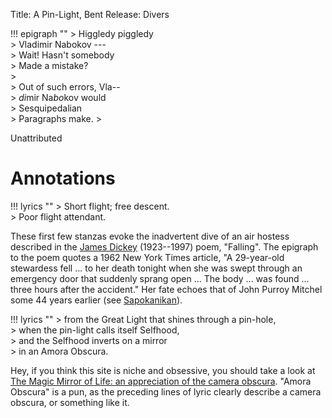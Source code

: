 Title: A Pin-Light, Bent
Release: Divers

!!! epigraph ""
	> Higgledy piggledy  
	> Vladimir Nabokov ---  
	> Wait! Hasn't somebody  
	> Made a mistake?  
	>   
	> Out of such errors, Vla--  
	> *di*mir Na*bo*kov would  
	> Sesquipedalian  
	> Paragraphs make.
	><footer>Unattributed</footer>

# Annotations #

!!! lyrics ""
	> Short flight; free descent.  
	> Poor flight attendant.

These first few stanzas evoke the inadvertent dive of an air hostess described in the [James Dickey](http://www.poetryfoundation.org/poems-and-poets/poets/detail/james-l-dickey) (1923--1997)  poem, "Falling". The epigraph to the poem quotes a 1962 New York Times article, "A 29-year-old stewardess fell ... to her death tonight when she was swept through an emergency door that suddenly sprang open ... The body ... was found ... three hours after the accident." Her fate echoes that of John Purroy Mitchel some 44 years earlier (see [Sapokanikan]({filename}sapokanikan.md)).

!!! lyrics ""
	> from the Great Light that shines through a pin-hole,  
	> when the pin-light calls itself Selfhood,  
	> and the Selfhood inverts on a mirror  
	> in an Amora Obscura.

Hey, if you think this site is niche and obsessive, you should take a look at [The Magic Mirror of Life: an appreciation of the camera obscura][cameraobscura]. "Amora Obscura" is a pun, as the preceding lines of lyric clearly describe a camera obscura, or something like it.

[^jnlyrics]:[Joanna Newsom lyrics][jnlyrics]

[jnlyrics]: http://joannanewsomlyrics.com/album/10-divers/64-a-pin-light-bent_as_sung/
[cameraobscura]: http://brightbytes.com/cosite/cohome.html
